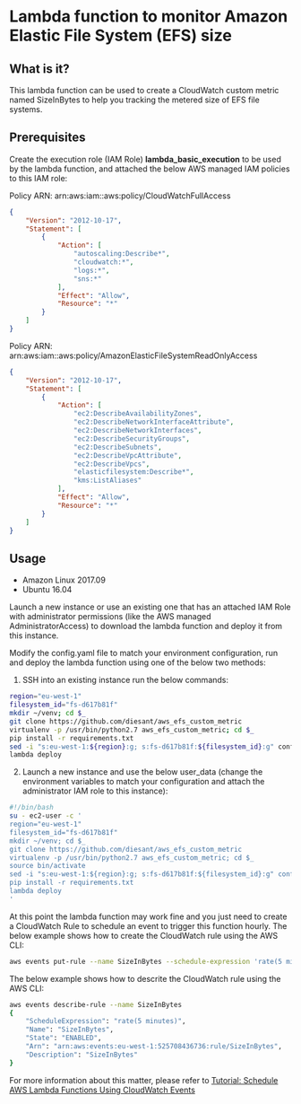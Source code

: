 # Lambda function to monitor Amazon Elastic File System (EFS) size

## What is it?

This lambda function can be used to create a CloudWatch custom metric named SizeInBytes to help you tracking the metered size of EFS file systems.

## Prerequisites

Create the execution role (IAM Role) **lambda_basic_execution** to be used by the lambda function, and attached the below AWS managed IAM policies to this IAM role:
 
Policy ARN: arn:aws:iam::aws:policy/CloudWatchFullAccess

```json
{
    "Version": "2012-10-17",
    "Statement": [
        {
            "Action": [
                "autoscaling:Describe*",
                "cloudwatch:*",
                "logs:*",
                "sns:*"
            ],
            "Effect": "Allow",
            "Resource": "*"
        }
    ]
}
```

Policy ARN: arn:aws:iam::aws:policy/AmazonElasticFileSystemReadOnlyAccess

```json
{
    "Version": "2012-10-17",
    "Statement": [
        {
            "Action": [
                "ec2:DescribeAvailabilityZones",
                "ec2:DescribeNetworkInterfaceAttribute",
                "ec2:DescribeNetworkInterfaces",
                "ec2:DescribeSecurityGroups",
                "ec2:DescribeSubnets",
                "ec2:DescribeVpcAttribute",
                "ec2:DescribeVpcs",
                "elasticfilesystem:Describe*",
                "kms:ListAliases"
            ],
            "Effect": "Allow",
            "Resource": "*"
        }
    ]
}
```

## Usage

- Amazon Linux 2017.09
- Ubuntu 16.04
 
Launch a new instance or use an existing one that has an attached IAM Role with administrator permissions (like the AWS managed AdministratorAccess) to download the lambda function and deploy it from this instance.
 
Modify the config.yaml file to match your environment configuration, run and deploy the lambda function using one of the below two methods:

1. SSH into an existing instance run the below commands:

```bash
region="eu-west-1"
filesystem_id="fs-d617b81f"
mkdir ~/venv; cd $_
git clone https://github.com/diesant/aws_efs_custom_metric
virtualenv -p /usr/bin/python2.7 aws_efs_custom_metric; cd $_
pip install -r requirements.txt
sed -i "s:eu-west-1:${region}:g; s:fs-d617b81f:${filesystem_id}:g" config.yaml
lambda deploy
```

2. Launch a new instance and use the below user_data (change the environment variables to match your configuration and attach the administrator IAM role to this instance):

```bash 
#!/bin/bash
su - ec2-user -c '
region="eu-west-1"
filesystem_id="fs-d617b81f"
mkdir ~/venv; cd $_
git clone https://github.com/diesant/aws_efs_custom_metric
virtualenv -p /usr/bin/python2.7 aws_efs_custom_metric; cd $_
source bin/activate
sed -i "s:eu-west-1:${region}:g; s:fs-d617b81f:${filesystem_id}:g" config.yaml
pip install -r requirements.txt
lambda deploy
'
```

At this point the lambda function may work fine and you just need to create a CloudWatch Rule to schedule an event to trigger this function hourly. The below example shows how to create the CloudWatch rule using the AWS CLI:


```bash 
aws events put-rule --name SizeInBytes --schedule-expression 'rate(5 minutes)'
```

The below example shows how to descrite the CloudWatch rule using the AWS CLI:

```bash
aws events describe-rule --name SizeInBytes
{
    "ScheduleExpression": "rate(5 minutes)",
    "Name": "SizeInBytes",
    "State": "ENABLED",
    "Arn": "arn:aws:events:eu-west-1:525708436736:rule/SizeInBytes",
    "Description": "SizeInBytes"
}
```

For more information about this matter, please refer to [Tutorial: Schedule AWS Lambda Functions Using CloudWatch Events](http://docs.aws.amazon.com/AmazonCloudWatch/latest/events/RunLambdaSchedule.html)